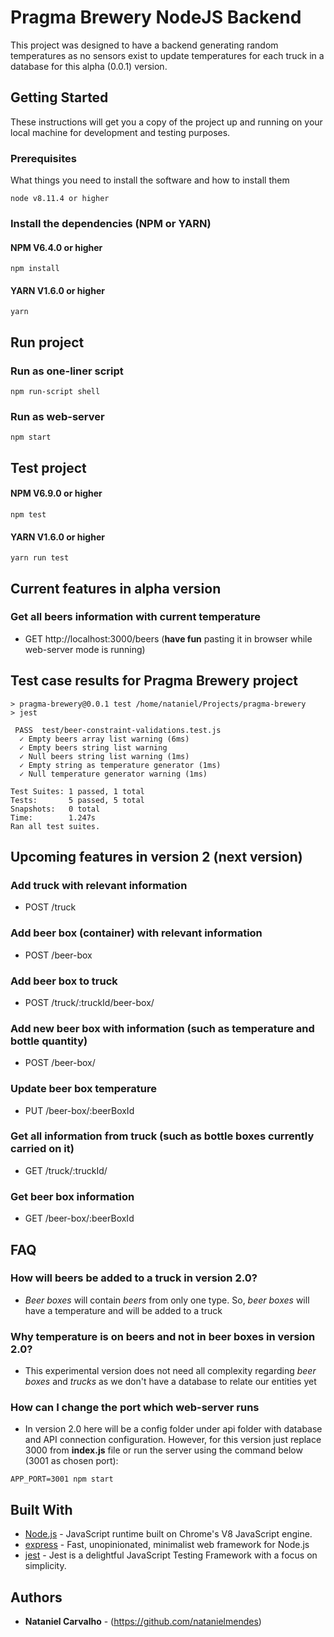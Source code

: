 # Pragma Brewery NodeJS Backend
This project was designed to have a backend generating random temperatures as no sensors exist to update temperatures for each truck in a database for this alpha (0.0.1) version.

## Getting Started

These instructions will get you a copy of the project up and running on your local machine for development and testing purposes.

### Prerequisites

What things you need to install the software and how to install them

```
node v8.11.4 or higher
```

### Install the dependencies (NPM or YARN)

#### NPM V6.4.0 or higher

```
npm install
```

#### YARN V1.6.0 or higher

```
yarn
```

## Run project
### Run as one-liner script
```
npm run-script shell
```
### Run as web-server
```
npm start
```

## Test project
#### NPM V6.9.0 or higher
```
npm test
```
#### YARN V1.6.0 or higher
```
yarn run test
```

## Current features in alpha version
### Get all beers information with current **temperature**
* GET http://localhost:3000/beers (**have fun** pasting it in browser while web-server mode is running)

## Test case results for Pragma Brewery project
```
> pragma-brewery@0.0.1 test /home/nataniel/Projects/pragma-brewery
> jest

 PASS  test/beer-constraint-validations.test.js
  ✓ Empty beers array list warning (6ms)
  ✓ Empty beers string list warning
  ✓ Null beers string list warning (1ms)
  ✓ Empty string as temperature generator (1ms)
  ✓ Null temperature generator warning (1ms)

Test Suites: 1 passed, 1 total
Tests:       5 passed, 5 total
Snapshots:   0 total
Time:        1.247s
Ran all test suites.
```

## Upcoming features in version 2 (next version)
### Add truck with relevant information
* POST /truck
### Add beer box (container) with relevant information
* POST /beer-box
### Add beer box to truck
* POST /truck/:truckId/beer-box/
### Add new beer box with information (such as temperature and bottle quantity)
* POST /beer-box/
### Update beer box temperature 
* PUT /beer-box/:beerBoxId
### Get all information from truck (such as bottle boxes currently carried on it)
* GET /truck/:truckId/
### Get beer box information
* GET /beer-box/:beerBoxId

## FAQ
### How will beers be added to a truck in version 2.0?
* *Beer boxes* will contain *beers* from only one type. So, *beer boxes* will have a temperature and will be added to a truck

### Why temperature is on beers and not in beer boxes in version 2.0?
* This experimental version does not need all complexity regarding *beer boxes* and *trucks* as we don't have a database to relate our entities yet

### How can I change the port which web-server runs
* In version 2.0 here will be a config folder under api folder with database and API connection configuration. However, for this version just replace 3000 from **index.js** file or run the server using the command below (3001 as chosen port):
```
APP_PORT=3001 npm start
```

## Built With

* [Node.js](https://nodejs.org/en/) - JavaScript runtime built on Chrome's V8 JavaScript engine.
* [express](https://expressjs.com/) - Fast, unopinionated, minimalist web framework for Node.js
* [jest](https://jestjs.io/) - Jest is a delightful JavaScript Testing Framework with a focus on simplicity.

## Authors
* **Nataniel Carvalho** - (https://github.com/natanielmendes)